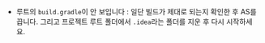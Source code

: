 - 루트의 `build.gradle`이 안 보입니다 : 일단 빌드가 제대로 되는지 확인한 후 AS를 끕니다. 그리고 프로젝트 루트 폴더에서 `.idea`라는  폴더를 지운 후 다시 시작하세요.